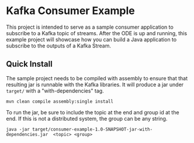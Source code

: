 # Kafka Consumer Example

This project is intended to serve as a sample consumer application to subscribe to a Kafka topic of streams. After the ODE is up and running, this example project will showcase how you can build a Java application to subscribe to the outputs of a Kafka Stream.

## Quick Install


The sample project needs to be compiled with assembly to ensure that that resulting jar is runnable with the Kafka libraries. It will produce a jar under `target/` with a "with-dependencies" tag.

```mvn clean compile assembly:single install```

To run the jar, be sure to include the topic at the end and group id at the end. If this is not a distributed system, the group can be any string.

```java -jar target/consumer-example-1.0-SNAPSHOT-jar-with-dependencies.jar  <topic> <group>```



